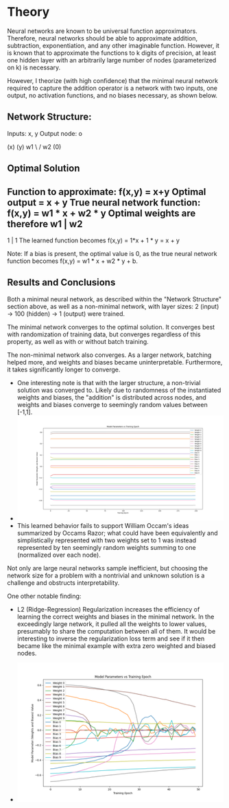 # Theory

Neural networks are known to be universal function approximators. Therefore, neural networks should be able to  approximate addition, subtraction, exponentiation, and any other imaginable function. However, it is known that to approximate the functions to k digits of precision, at least one hidden layer with an arbitrarily large number of nodes (parameterized on k) is necessary. 

However, I theorize (with high confidence) that the minimal neural network required to capture the addition operator is a network with two inputs, one output, no activation functions, and no biases necessary, as shown below.

## Network Structure:

Inputs: x, y
Output node: o


  (x)   (y)
 w1 \   / w2
     (0)

## Optimal Solution
Function to approximate: f(x,y) = x+y
Optimal output = x + y
True neural network function: f(x,y) = w1 * x + w2 * y
Optimal weights are therefore
w1 | w2
-------
1  | 1 
The learned function becomes f(x,y) = 1*x + 1 * y = x + y

Note: If a bias is present, the optimal value is 0, as the true neural network function becomes f(x,y) = w1 * x + w2 * y + b.


## Results and Conclusions

Both a minimal neural network, as described within the "Network Structure" section above, as well as a non-minimal network, with layer sizes: 2 (input) -> 100 (hidden) -> 1 (output) were trained.

The minimal network converges to the optimal solution. It converges best with randomization of training data, but converges regardless of this property, as well as with or without batch training.

The non-minimal network also converges. As a larger network, batching helped more, and weights and biases became uninterpretable. Furthermore, it takes significantly longer to converge.
 - One interesting note is that with the larger structure, a non-trivial solution was converged to. Likely due to randomness of the instantiated weights and biases, the "addition" is distributed across nodes, and weights and biases converge to seemingly random values between [-1,1].
 - ![alt text](figures/nonminimal_structure/Neural_addition_Parameters_learned_Symmetric_signed_values_Shuffled_Batched.png)
 - This learned behavior fails to support William Occam's ideas summarized by Occams Razor; what could have been equivalently and simplistically represented with two weights set to 1 was instead represented by ten seemingly random weights summing to one (normalized over each node).

Not only are large neural networks sample inefficient, but choosing the network size for a problem with a nontrivial and unknown solution is a challenge and obstructs interpretability.


One other notable finding:

 - L2 (Ridge-Regression) Regularization increases the efficiency of learning the correct weights and biases in the minimal network. In the exceedingly large network, it pulled all the weights to lower values, presumably to share the computation between all of them. It would be interesting to inverse the regularization loss term and see if it then became like the minimal example with extra zero weighted and biased nodes.

 - ![alt text](figures/regularization/Non_minimal_Neural_addition_Parameters_learned_Symmetric_signed_values_Shuffled_Batched_With_regularization.png)